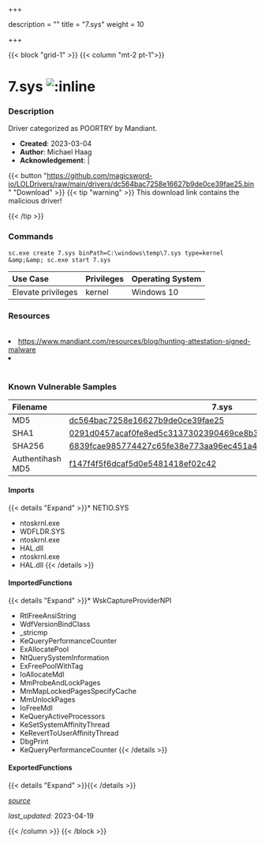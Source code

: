 +++

description = ""
title = "7.sys"
weight = 10

+++


{{< block "grid-1" >}}
{{< column "mt-2 pt-1">}}


# 7.sys ![:inline](/images/twitter_verified.png) 


### Description

Driver categorized as POORTRY by Mandiant.

- **Created**: 2023-03-04
- **Author**: Michael Haag
- **Acknowledgement**:  | [](https://twitter.com/)

{{< button "https://github.com/magicsword-io/LOLDrivers/raw/main/drivers/dc564bac7258e16627b9de0ce39fae25.bin" "Download" >}}
{{< tip "warning" >}}
This download link contains the malicious driver!

{{< /tip >}}

### Commands

```
sc.exe create 7.sys binPath=C:\windows\temp\7.sys type=kernel &amp;&amp; sc.exe start 7.sys
```

| Use Case | Privileges | Operating System | 
|:---- | ---- | ---- |
| Elevate privileges | kernel | Windows 10 |

### Resources
<br>
<li><a href="https://www.mandiant.com/resources/blog/hunting-attestation-signed-malware">https://www.mandiant.com/resources/blog/hunting-attestation-signed-malware</a></li>
<li><a href=""></a></li>
<br>

### Known Vulnerable Samples

| Filename | 7.sys |
|:---- | ---- | 
| MD5 | <a href="https://www.virustotal.com/gui/file/dc564bac7258e16627b9de0ce39fae25">dc564bac7258e16627b9de0ce39fae25</a> |
| SHA1 | <a href="https://www.virustotal.com/gui/file/0291d0457acaf0fe8ed5c3137302390469ce8b35">0291d0457acaf0fe8ed5c3137302390469ce8b35</a> |
| SHA256 | <a href="https://www.virustotal.com/gui/file/6839fcae985774427c65fe38e773aa96ec451a412caa5354ad9e2b9b54ffe6c1">6839fcae985774427c65fe38e773aa96ec451a412caa5354ad9e2b9b54ffe6c1</a> |
| Authentihash MD5 | <a href="https://www.virustotal.com/gui/search/authentihash%253Af147f4f5f6dcaf5d0e5481418ef02c42">f147f4f5f6dcaf5d0e5481418ef02c42</a> || Authentihash SHA1 | <a href="https://www.virustotal.com/gui/search/authentihash%253Ae31276554b012178dc6fb06c7f44b6241d48f8a7">e31276554b012178dc6fb06c7f44b6241d48f8a7</a> || Authentihash SHA256 | <a href="https://www.virustotal.com/gui/search/authentihash%253A3325f541c9930a321930853e0d7f0f4c35ba99f99a97bfe275c60248957720fb">3325f541c9930a321930853e0d7f0f4c35ba99f99a97bfe275c60248957720fb</a> || Signature | Microsoft Windows Hardware Compatibility Publisher, Microsoft Windows Third Party Component CA 2014, Microsoft Root Certificate Authority 2010   |
#### Imports
{{< details "Expand" >}}* NETIO.SYS
* ntoskrnl.exe
* WDFLDR.SYS
* ntoskrnl.exe
* HAL.dll
* ntoskrnl.exe
* HAL.dll
{{< /details >}}
#### ImportedFunctions
{{< details "Expand" >}}* WskCaptureProviderNPI
* RtlFreeAnsiString
* WdfVersionBindClass
* _stricmp
* KeQueryPerformanceCounter
* ExAllocatePool
* NtQuerySystemInformation
* ExFreePoolWithTag
* IoAllocateMdl
* MmProbeAndLockPages
* MmMapLockedPagesSpecifyCache
* MmUnlockPages
* IoFreeMdl
* KeQueryActiveProcessors
* KeSetSystemAffinityThread
* KeRevertToUserAffinityThread
* DbgPrint
* KeQueryPerformanceCounter
{{< /details >}}
#### ExportedFunctions
{{< details "Expand" >}}{{< /details >}}



[*source*](https://github.com/magicsword-io/LOLDrivers/tree/main/yaml/7.yaml)

*last_updated:* 2023-04-19








{{< /column >}}
{{< /block >}}
